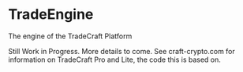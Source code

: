 # TradeEngine
The engine of the TradeCraft Platform

Still Work in Progress. More details to come. See craft-crypto.com for information on TradeCraft Pro and Lite, the code this is based on.
